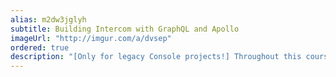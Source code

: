 ```yaml
---
alias: m2dw3jglyh
subtitle: Building Intercom with GraphQL and Apollo
imageUrl: "http://imgur.com/a/dvsep"
ordered: true
description: "[Only for legacy Console projects!] Throughout this course you’ll learn everything you need to build a functional Intercom clone. We'll cover how to build a frontend using React & Apollo, add authentication and permission rules, integrate realtime functionality with GraphQL subscriptions and forward messages to Slack using serverless functions."
---
```

